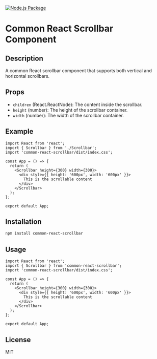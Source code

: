 [![Node.js Package](https://github.com/neilning-xc/common-react-scrollbar/actions/workflows/npm-publish.yml/badge.svg?branch=master)](https://github.com/neilning-xc/common-react-scrollbar/actions/workflows/npm-publish.yml)

# Common React Scrollbar Component

## Description

A common React scrollbar component that supports both vertical and horizontal scrollbars.

## Props

- `children` (React.ReactNode): The content inside the scrollbar.
- `height` (number): The height of the scrollbar container.
- `width` (number): The width of the scrollbar container.

## Example

```tsx
import React from 'react';
import { Scrollbar } from './Scrollbar';
import 'common-react-scrollbar/dist/index.css';

const App = () => {
  return (
    <Scrollbar height={300} width={300}>
      <div style={{ height: '600px', width: '600px' }}>
        This is the scrollable content
      </div>
    </Scrollbar>
  );
};

export default App;
```

## Installation

```bash
npm install common-react-scrollbar
```

## Usage

```tsx
import React from 'react';
import { Scrollbar } from 'common-react-scrollbar';
import 'common-react-scrollbar/dist/index.css';

const App = () => {
  return (
    <Scrollbar height={300} width={300}>
      <div style={{ height: '600px', width: '600px' }}>
        This is the scrollable content
      </div>
    </Scrollbar>
  );
};

export default App;
```

## License

MIT
